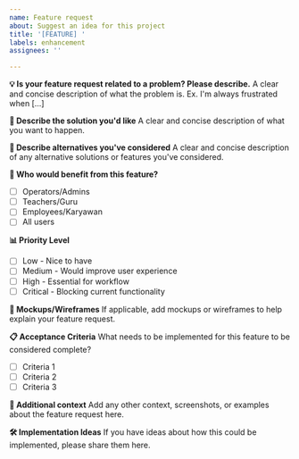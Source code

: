 ```yaml
---
name: Feature request
about: Suggest an idea for this project
title: '[FEATURE] '
labels: enhancement
assignees: ''

---
```


**💡 Is your feature request related to a problem? Please describe.**
A clear and concise description of what the problem is. Ex. I'm always frustrated when [...]

**🎯 Describe the solution you'd like**
A clear and concise description of what you want to happen.

**🔄 Describe alternatives you've considered**
A clear and concise description of any alternative solutions or features you've considered.

**👥 Who would benefit from this feature?**
- [ ] Operators/Admins
- [ ] Teachers/Guru
- [ ] Employees/Karyawan
- [ ] All users

**📊 Priority Level**
- [ ] Low - Nice to have
- [ ] Medium - Would improve user experience
- [ ] High - Essential for workflow
- [ ] Critical - Blocking current functionality

**🎨 Mockups/Wireframes**
If applicable, add mockups or wireframes to help explain your feature request.

**📋 Acceptance Criteria**
What needs to be implemented for this feature to be considered complete?
- [ ] Criteria 1
- [ ] Criteria 2
- [ ] Criteria 3

**🔗 Additional context**
Add any other context, screenshots, or examples about the feature request here.

**🛠️ Implementation Ideas**
If you have ideas about how this could be implemented, please share them here.